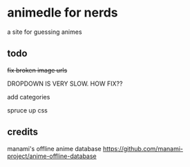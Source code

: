 # animedle for nerds
a site for guessing animes
## todo
~~fix broken image urls~~

DROPDOWN IS VERY SLOW. HOW FIX??

add categories

spruce up css
## credits
manami's offline anime database
https://github.com/manami-project/anime-offline-database
